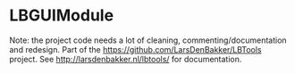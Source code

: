 # LBGUIModule
Note: the project code needs a lot of cleaning, commenting/documentation and redesign.
Part of the https://github.com/LarsDenBakker/LBTools project. See http://larsdenbakker.nl/lbtools/ for documentation.
